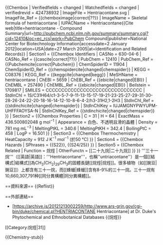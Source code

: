 {{Chembox
| Verifiedfields = changed
| Watchedfields = changed
| verifiedrevid = 424738932
| ImageFile = Hentriacontane.svg
| ImageFile_Ref = {{chemboximage|correct|??}}
| ImageName = Skeletal formula of hentriacontane
| IUPACName = Hentriacontane<ref>{{Cite web|title=hentriacontane - Compound Summary|url=http://pubchem.ncbi.nlm.nih.gov/summary/summary.cgi?cid=12410&loc=ec_rcs|work=PubChem Compound|publisher=National Center for Biotechnology Information|accessdate=2 January 2012|location=USA|date=27 March 2005|at=Identification and Related Records}}</ref>
| Section1 = {{Chembox Identifiers
|  CASNo = 630-04-6
|  CASNo_Ref = {{cascite|correct|??}}
|  PubChem = 12410
|  PubChem_Ref = {{Pubchemcite|correct|Pubchem}}
|  ChemSpiderID = 11904
|  ChemSpiderID_Ref = {{chemspidercite|changed|chemspider}}
|  KEGG = C08376
|  KEGG_Ref = {{keggcite|changed|kegg}}
|  MeSHName = hentriacontane
|  ChEBI = 5659
|  ChEBI_Ref = {{ebicite|changed|EBI}}
|  ChEMBL = 257490 
|  ChEMBL_Ref = {{ebicite|changed|EBI}}
|  Beilstein = 1709817
|  SMILES = CCCCCCCCCCCCCCCCCCCCCCCCCCCCCCC
|  StdInChI = 1S/C31H64/c1-3-5-7-9-11-13-15-17-19-21-23-25-27-29-31-30-28-26-24-22-20-18-16-14-12-10-8-6-4-2/h3-31H2,1-2H3
|  StdInChI_Ref = {{stdinchicite|changed|chemspider}}
|  StdInChIKey = IUJAMGNYPWYUPM-UHFFFAOYSA-N
|  StdInChIKey_Ref = {{stdinchicite|changed|chemspider}}
}}
| Section2 = {{Chembox Properties
|  C = 31
|  H = 64
|  ExactMass = 436.500802048 g mol<sup>−1</sup>
|  Appearance = 白色、不透明且滑的晶體
|  Density = 781 mg mL<sup>−3</sup>
|  MeltingPtKL = 340.6
|  MeltingPtKH = 342.4
|  BoilingPtC = 458
|  LogP = 16.501
}}
| Section3 = {{Chembox Thermochemistry
|  HeatCapacity = 912 J K<sup>−1</sup> mol<sup>−1</sup> (於50 °C)
}}
| Section4 = {{Chembox Hazards
|  SPhrases = {{S22}}, {{S24/25}}
}}
| Section5 = {{Chembox Related
|  Function = 烷烴
|  OtherFunctn = [[二十九烷|二十九烷]]
}}
}}
'''三十一烷'''（[[英語|英語]]：'''Hentriacontane'''，也稱''untriacontane''）是一個[[結構式|結構式]]為CH<sub>3</sub>(CH<sub>2</sub>)<sub>29</sub>CH<sub>3</sub>的固體長鏈[[烷烴|烷烴]]。很多植物（如[[豌豆|豌豆]]）上都含有三十一烷，而[[蜂蠟|蜂蠟]]含有8-9%的三十一烷。三十一烷有10,660,307,791种[[同分異構體|同分異構體]]。

==資料來源==
{{Reflist}}

==外部連結==
* [https://archive.is/20121213002259/http://www.ars-grin.gov/cgi-bin/duke/chemical.pl?HENTRIACONTANE Hentriacontane] at Dr. Duke's Phytochemical and Ethnobotanical Databases
{{烷烴}}

[[Category:烷烴|31]]


{{Chemistry-stub}}